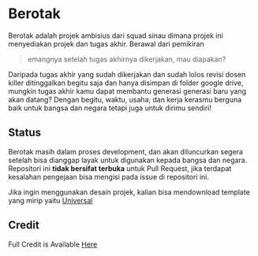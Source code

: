 # Berotak

Berotak adalah projek ambisius dari squad sinau dimana projek ini menyediakan projek dan tugas akhir. Berawal dari pemikiran

> emangnya setelah tugas akhirnya dikerjakan, mau diapakan?

Daripada tugas akhir yang sudah dikerjakan dan sudah lolos revisi dosen killer ditinggalkan begitu saja dan hanya disimpan di folder google drive, mungkin tugas akhir kamu dapat membantu generasi generasi baru yang akan datang? Dengan begitu, waktu, usaha, dan kerja kerasmu berguna baik untuk bangsa dan negara tetapi juga untuk dirimu sendiri!

## Status

Berotak masih dalam proses development, dan akan diluncurkan segera setelah bisa dianggap layak untuk digunakan kepada bangsa dan negara. Repositori ini **tidak bersifat terbuka** untuk Pull Request, jika terdapat kesalahan pengejaan bisa mengisi pada issue di repositori ini.

Jika ingin menggunakan desain projek, kalian bisa mendownload template yang mirip yaitu [Universal](https://bootstrapious.com/p/universal-business-e-commerce-template)

## Credit

Full Credit is Available [Here](https://github.com/sinau-squad/berotak/blob/master/credits.md)
